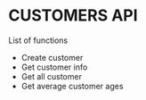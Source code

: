 # CUSTOMERS API

List of functions

* Create customer
* Get customer info
* Get all customer
* Get average customer ages
